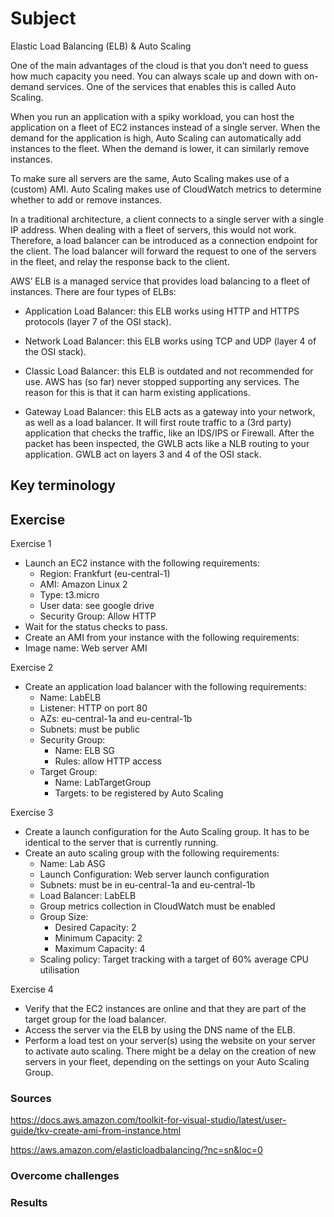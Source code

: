 # Subject
Elastic Load Balancing (ELB) & Auto Scaling

One of the main advantages of the cloud is that you don’t need to guess how much capacity you need. You can always scale up and down with on-demand services. One of the services that enables this is called Auto Scaling.

When you run an application with a spiky workload, you can host the application on a fleet of EC2 instances instead of a single server. When the demand for the application is high, Auto Scaling can automatically add instances to the fleet. When the demand is lower, it can similarly remove instances.

To make sure all servers are the same, Auto Scaling makes use of a (custom) AMI. Auto Scaling makes use of CloudWatch metrics to determine whether to add or remove instances.

In a traditional architecture, a client connects to a single server with a single IP address. When dealing with a fleet of servers, this would not work. Therefore, a load balancer can be introduced as a connection endpoint for the client. The load balancer will forward the request to one of the servers in the fleet, and relay the response back to the client.

AWS’ ELB is a managed service that provides load balancing to a fleet of instances. There are four types of ELBs:  

- Application Load Balancer: this ELB works using HTTP and HTTPS protocols (layer 7 of the OSI stack).  

- Network Load Balancer: this ELB works using TCP and UDP (layer 4 of the OSI stack).  

- Classic Load Balancer: this ELB is outdated and not recommended for use. AWS has (so far) never stopped supporting any services. The reason for this is that it can harm existing applications.  

- Gateway Load Balancer: this ELB acts as a gateway into your network, as well as a load balancer. It will first route traffic to a (3rd party) application that checks the traffic, like an IDS/IPS or Firewall. After the packet has been inspected, the GWLB acts like a NLB routing to your application. GWLB act on layers 3 and 4 of the OSI stack.

## Key terminology


## Exercise
Exercise 1
- Launch an EC2 instance with the following requirements:
    * Region: Frankfurt (eu-central-1)
    * AMI: Amazon Linux 2
    * Type: t3.micro
    * User data: see google drive  
    * Security Group: Allow HTTP
- Wait for the status checks to pass.
- Create an AMI from your instance with the following requirements:
- Image name: Web server AMI    

Exercise 2
- Create an application load balancer with the following requirements:
    * Name: LabELB
    * Listener: HTTP on port 80
    * AZs: eu-central-1a and eu-central-1b
    * Subnets: must be public
    * Security Group: 
        - Name: ELB SG
        - Rules: allow HTTP access
    * Target Group:
        - Name: LabTargetGroup
        - Targets: to be registered by Auto Scaling
  
Exercise 3
- Create a launch configuration for the Auto Scaling group. It has to be identical to the server that is currently running.
- Create an auto scaling group with the following requirements:
    * Name: Lab ASG
    * Launch Configuration: Web server launch configuration
    * Subnets: must be in eu-central-1a and eu-central-1b
    * Load Balancer: LabELB
    * Group metrics collection in CloudWatch must be enabled
    * Group Size:
        - Desired Capacity: 2
        - Minimum Capacity: 2
        - Maximum Capacity: 4
    * Scaling policy: Target tracking with a target of 60% average CPU utilisation


Exercise 4
- Verify that the EC2 instances are online and that they are part of the target group for the load balancer.
- Access the server via the ELB by using the DNS name of the ELB.
- Perform a load test on your server(s) using the website on your server to activate auto scaling. There might be a delay on the creation of new servers in your fleet, depending on the settings on your Auto Scaling Group.

### Sources
https://docs.aws.amazon.com/toolkit-for-visual-studio/latest/user-guide/tkv-create-ami-from-instance.html  

https://aws.amazon.com/elasticloadbalancing/?nc=sn&loc=0

### Overcome challenges


### Results